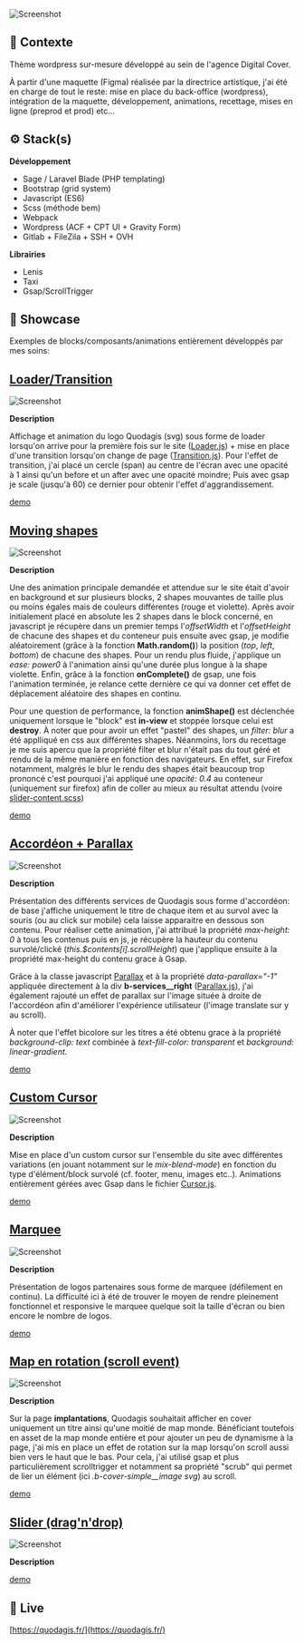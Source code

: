 ![Screenshot](screenshot.png)

## 📍 Contexte

Thème wordpress sur-mesure développé au sein de l'agence Digital Cover.

À partir d'une maquette (Figma) réalisée par la directrice artistique, j'ai été en charge de tout le reste: mise en place du back-office (wordpress), intégration de la maquette, développement,  animations, recettage, mises en ligne (preprod et prod) etc...

## ⚙ Stack(s)

**Développement**
- Sage / Laravel Blade (PHP templating)
- Bootstrap (grid system)
- Javascript (ES6)
- Scss (méthode bem)
- Webpack
- Wordpress (ACF + CPT UI + Gravity Form)
- Gitlab + FileZila + SSH + OVH

**Librairies**
- Lenis
- Taxi
- Gsap/ScrollTrigger

## 🚦 Showcase

Exemples de blocks/composants/animations entièrement développés par mes soins:

## [Loader/Transition](https://github.com/idrissdiakite/quodagis/tree/main/loader-transition)

![Screenshot](https://github.com/idrissdiakite/quodagis/blob/main/loader-transition/screenshot.png)

**Description** 

Affichage et animation du logo Quodagis (svg) sous forme de loader lorsqu'on arrive pour la première fois sur le site ([Loader.js](https://github.com/idrissdiakite/quodagis/blob/main/loader-transition/Loader.js)) + mise en place d'une transition lorsqu'on change de page ([Transition.js](https://github.com/idrissdiakite/quodagis/blob/main/loader-transition/Transition.js)). Pour l'effet de transition, j'ai placé un cercle (span) au centre de l'écran avec une opacité à 1 ainsi qu'un before et un after avec une opacité moindre; Puis avec gsap je scale (jusqu'à 60) ce dernier pour obtenir l'effet d'aggrandissement.


<a href="https://www.youtube.com/watch?v=C0axi9ZZrg0" target="_blank">demo</a>

## [Moving shapes](https://github.com/idrissdiakite/quodagis/tree/main/moving-shapes)

![Screenshot](https://github.com/idrissdiakite/quodagis/blob/main/moving-shapes/screenshot.png)

**Description** 

Une des animation principale demandée et attendue sur le site était d'avoir en background et sur plusieurs blocks, 2 shapes mouvantes de taille plus ou moins égales mais de couleurs différentes (rouge et violette). Après avoir initialement placé en absolute les 2 shapes dans le block concerné, en javascript je récupère dans un premier temps l'*offsetWidth* et l'*offsetHeight* de chacune des shapes et du conteneur puis ensuite avec gsap, je modifie aléatoirement (grâce à la fonction **Math.random()**) la position (*top*, *left*, *bottom*) de chacune des shapes. Pour un rendu plus fluide, j'applique un *ease: power0* à l'animation ainsi qu'une durée plus longue à la shape violette. Enfin, grâce à la fonction **onComplete()** de gsap, une fois l'animation terminée, je relance cette dernière ce qui va donner cet effet de déplacement aléatoire des shapes en continu.

Pour une question de performance, la fonction **animShape()** est déclenchée uniquement lorsque le "block" est **in-view** et stoppée lorsque celui est **destroy**. À noter que pour avoir un effet "pastel" des shapes, un *filter: blur* a été applliqué en css aux différentes shapes. Néanmoins, lors du recettage je me suis apercu que la propriété filter et blur n'était pas du tout géré et rendu de la même manière en fonction des navigateurs. En effet, sur Firefox notamment, malgrés le blur le rendu des shapes était beaucoup trop prononcé c'est pourquoi j'ai appliqué une *opacité: 0.4* au conteneur (uniquement sur firefox) afin de coller au mieux au résultat attendu (voire [slider-content.scss](https://github.com/idrissdiakite/quodagis/blob/main/moving-shapes/slider-content.scss))


<a href="https://www.youtube.com/watch?v=GCUl6THY2h4" target="_blank">demo</a>

## [Accordéon + Parallax](https://github.com/idrissdiakite/quodagis/tree/main/accordion-parallax)

![Screenshot](https://github.com/idrissdiakite/quodagis/blob/main/accordion-parallax/screenshot.png)

**Description** 

Présentation des différents services de Quodagis sous forme d'accordéon: de base j'affiche uniquement le titre de chaque item et au survol avec la souris (ou au click sur mobile) cela laisse apparaitre en dessous son contenu. Pour réaliser cette animation, j'ai attribué la propriété *max-height: 0* à tous les contenus puis en js, je récupère la hauteur du contenu survolé/clické (*this.$contents[i].scrollHeight*) que j'applique ensuite à la propriété max-height du contenu grace à Gsap.

Grâce à la classe javascript [Parallax](https://github.com/idrissdiakite/quodagis/blob/main/accordion-parallax/Parallax.js) et à la propriété *data-parallax="-1"* appliquée directement à la div **b-services__right** ([Parallax.js](https://github.com/idrissdiakite/quodagis/blob/main/accordion-parallax/our-services.blade.php)), j'ai également rajouté un effet de parallax sur l'image située à droite de l'accordéon afin d'améliorer l'expérience utilisateur (l'image translate sur y au scroll).

À noter que l'effet bicolore sur les titres a été obtenu grace à la propriété *background-clip: text* combinée à *text-fill-color: transparent* et *background: linear-gradient*.

<a href="https://www.youtube.com/watch?v=kxpsIvphKhE" target="_blank">demo</a>


## [Custom Cursor](https://github.com/idrissdiakite/quodagis/tree/main/custom-cursor)

![Screenshot](https://github.com/idrissdiakite/quodagis/blob/main/custom-cursor/screenshot.png)

**Description** 

Mise en place d'un custom cursor sur l'ensemble du site avec différentes variations (en jouant notamment sur le *mix-blend-mode*) en fonction du type d'élément/block survolé (cf. footer, menu, images etc..). Animations entièrement gérées avec Gsap dans le fichier [Cursor.js](https://github.com/idrissdiakite/quodagis/tree/main/custom-cursor).

<a href="https://www.youtube.com/watch?v=MFWeNpUYQeo" target="_blank">demo</a>


## [Marquee](https://github.com/idrissdiakite/quodagis/tree/main/marquee-logos)

![Screenshot](https://github.com/idrissdiakite/quodagis/blob/main/marquee-logos/screenshot.png)

**Description** 

Présentation de logos partenaires sous forme de marquee (défilement en continu). La difficulté ici à été de trouver le moyen de rendre pleinement fonctionnel et responsive le marquee quelque soit la taille d'écran ou bien encore le nombre de logos. 

<a href="https://www.youtube.com/watch?v=FMH0rG63Zzo" target="_blank">demo</a>

## [Map en rotation (scroll event)](https://github.com/idrissdiakite/quodagis/tree/main/rotated-map)

![Screenshot](https://github.com/idrissdiakite/quodagis/blob/main/rotated-map/screenshot.png)

**Description** 

Sur la page **implantations**, Quodagis souhaitait afficher en cover uniquement un titre ainsi qu'une moitié de map monde. Bénéficiant toutefois en asset de la map monde entière et pour ajouter un peu de dynamisme à la page, j'ai mis en place un effet de rotation sur la map lorsqu'on scroll aussi bien vers le haut que le bas. Pour cela, j'ai utilisé gsap et plus particulièrement scrolltrigger et notamment sa propriété "scrub" qui permet de lier un élément (ici *.b-cover-simple__image svg*) au scroll.

<a href="https://www.youtube.com/watch?v=dwmKmLvBkD8" target="_blank">demo</a>

## [Slider (drag'n'drop)](https://github.com/idrissdiakite/quodagis/tree/main/draggable-slider)

![Screenshot](https://github.com/idrissdiakite/quodagis/blob/main/draggable-slider/screenshot.png)

**Description** 

<a href="https://www.youtube.com/watch?v=wsVDNjBv-ug" target="_blank">demo</a>


## 💫 Live

[https://quodagis.fr/](https://quodagis.fr/)
